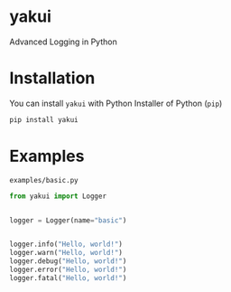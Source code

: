 # yakui
Advanced Logging in Python
# Installation
You can install `yakui` with Python Installer of Python (`pip`)
```bash
pip install yakui
```
# Examples
`examples/basic.py`
```py
from yakui import Logger


logger = Logger(name="basic")


logger.info("Hello, world!")
logger.warn("Hello, world!")
logger.debug("Hello, world!")
logger.error("Hello, world!")
logger.fatal("Hello, world!")
```